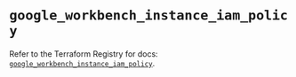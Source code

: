 # `google_workbench_instance_iam_policy`

Refer to the Terraform Registry for docs: [`google_workbench_instance_iam_policy`](https://registry.terraform.io/providers/hashicorp/google-beta/6.16.0/docs/resources/google_workbench_instance_iam_policy).
